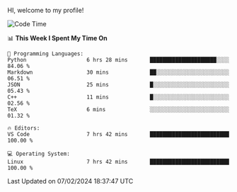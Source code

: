 HI, welcome to my profile!
<!--START_SECTION:waka-->
![Code Time](http://img.shields.io/badge/Code%20Time-1%2C843%20hrs%206%20mins-blue)

📊 **This Week I Spent My Time On** 

```text
💬 Programming Languages: 
Python                   6 hrs 28 mins       █████████████████████░░░░   84.06 % 
Markdown                 30 mins             ██░░░░░░░░░░░░░░░░░░░░░░░   06.51 % 
JSON                     25 mins             █░░░░░░░░░░░░░░░░░░░░░░░░   05.43 % 
C++                      11 mins             █░░░░░░░░░░░░░░░░░░░░░░░░   02.56 % 
TeX                      6 mins              ░░░░░░░░░░░░░░░░░░░░░░░░░   01.32 % 

🔥 Editors: 
VS Code                  7 hrs 42 mins       █████████████████████████   100.00 % 

💻 Operating System: 
Linux                    7 hrs 42 mins       █████████████████████████   100.00 % 
```


 Last Updated on 07/02/2024 18:37:47 UTC
<!--END_SECTION:waka-->
